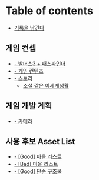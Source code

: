 # Table of contents

* [기록을 남긴다](README.md)

## 게임 컨셉

* [- 발더스3 + 패스파인더](undefined-1/3-+.md)
* [- 게임 컨텐츠](undefined/undefined.md)
* [- 스토리](undefined/undefined-1/README.md)
  * [소설 같은 이세계생활](undefined/undefined-1/undefined.md)

## 게임 개발 계획

* [- 카메라](undefined-2/undefined.md)

## 사용 후보 Asset List

* [- \[Good\] 마을 리스트](asset-list/good.md)
* [- \[Bad\] 마을 리스트](asset-list/bad.md)
* [- \[Good\] 단순 구조물](asset-list/good-1.md)
